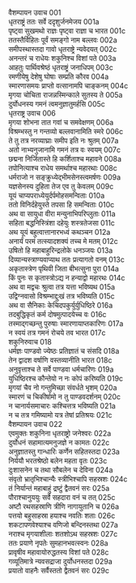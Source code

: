 वैशम्पायन उवाच	001  
धृतराष्ट्रं ततः सर्वे ददृशुर्जनमेजय	001a  
पृष्ट्वा सुखमथो राज्ञः पृष्ट्वा राज्ञा च भारत	001c  
ततस्तैर्विहितः पूर्वं समङ्गो नाम बल्लवः	002a  
समीपस्थास्तदा गावो धृतराष्ट्रे न्यवेदयत्	002c  
अनन्तरं च राधेयः शकुनिश्च विशां पते	003a  
आहतुः पार्थिवश्रेष्ठं धृतराष्ट्रं जनाधिपम्	003c  
रमणीयेषु देशेषु घोषाः सम्प्रति कौरव	004a  
स्मारणासमयः प्राप्तो वत्सानामपि चाङ्कनम्	004c  
मृगया चोचिता राजन्नस्मिन्काले सुतस्य ते	005a  
दुर्योधनस्य गमनं त्वमनुज्ञातुमर्हसि	005c  
धृतराष्ट्र उवाच	006  
मृगया शोभना तात गवां च समवेक्षणम्	006a  
विश्रम्भस्तु न गन्तव्यो बल्लवानामिति स्मरे	006c  
ते तु तत्र नरव्याघ्राः समीप इति नः श्रुतम्	007a  
अतो नाभ्यनुजानामि गमनं तत्र वः स्वयम्	007c  
छद्मना निर्जितास्ते हि कर्शिताश्च महावने	008a  
तपोनित्याश्च राधेय समर्थाश्च महारथाः	008c  
धर्मराजो न सङ्क्रुध्येद्भीमसेनस्त्वमर्षणः	009a  
यज्ञसेनस्य दुहिता तेज एव तु केवलम्	009c  
यूयं चाप्यपराध्येयुर्दर्पमोहसमन्विताः	010a  
ततो विनिर्दहेयुस्ते तपसा हि समन्विताः	010c  
अथ वा सायुधा वीरा मन्युनाभिपरिप्लुताः	011a  
सहिता बद्धनिस्त्रिंशा दहेयुः शस्त्रतेजसा	011c  
अथ यूयं बहुत्वात्तानारभध्वं कथञ्चन	012a  
अनार्यं परमं तत्स्यादशक्यं तच्च मे मतम्	012c  
उषितो हि महाबाहुरिन्द्रलोके धनञ्जयः	013a  
दिव्यान्यस्त्राण्यवाप्याथ ततः प्रत्यागतो वनम्	013c  
अकृतास्त्रेण पृथिवी जिता बीभत्सुना पुरा	014a  
किं पुनः स कृतास्त्रोऽद्य न हन्याद्वो महारथः	014c  
अथ वा मद्वचः श्रुत्वा तत्र यत्ता भविष्यथ	015a  
उद्विग्नवासो विश्रम्भाद्दुःखं तत्र भविष्यति	015c  
अथ वा सैनिकाः केचिदपकुर्युर्युधिष्ठिरे	016a  
तदबुद्धिकृतं कर्म दोषमुत्पादयेच्च वः	016c  
तस्माद्गच्छन्तु पुरुषाः स्मारणायाप्तकारिणः	017a  
न स्वयं तत्र गमनं रोचये तव भारत	017c  
शकुनिरुवाच	018  
धर्मज्ञः पाण्डवो ज्येष्ठः प्रतिज्ञातं च संसदि	018a  
तेन द्वादश वर्षाणि वस्तव्यानीति भारत	018c  
अनुवृत्ताश्च ते सर्वे पाण्डवा धर्मचारिणः	019a  
युधिष्ठिरश्च कौन्तेयो न नः कोपं करिष्यति	019c  
मृगयां चैव नो गन्तुमिच्छा संवर्धते भृशम्	020a  
स्मारणं च चिकीर्षामो न तु पाण्डवदर्शनम्	020c  
न चानार्यसमाचारः कश्चित्तत्र भविष्यति	021a  
न च तत्र गमिष्यामो यत्र तेषां प्रतिश्रयः	021c  
वैशम्पायन उवाच	022  
एवमुक्तः शकुनिना धृतराष्ट्रो जनेश्वरः	022a  
दुर्योधनं सहामात्यमनुजज्ञे न कामतः	022c  
अनुज्ञातस्तु गान्धारिः कर्णेन सहितस्तदा	023a  
निर्ययौ भरतश्रेष्ठो बलेन महता वृतः	023c  
दुःशासनेन च तथा सौबलेन च देविना	024a  
संवृतो भ्रातृभिश्चान्यैः स्त्रीभिश्चापि सहस्रशः	024c  
तं निर्यान्तं महाबाहुं द्रष्टुं द्वैतवनं सरः	025a  
पौराश्चानुययुः सर्वे सहदारा वनं च तत्	025c  
अष्टौ रथसहस्राणि त्रीणि नागायुतानि च	026a  
पत्तयो बहुसाहस्रा हयाश्च नवतिः शताः	026c  
शकटापणवेश्याश्च वणिजो बन्दिनस्तथा	027a  
नराश्च मृगयाशीलाः शतशोऽथ सहस्रशः	027c  
ततः प्रयाणे नृपतेः सुमहानभवत्स्वनः	028a  
प्रावृषीव महावायोरुद्धतस्य विशां पते	028c  
गव्यूतिमात्रे न्यवसद्राजा दुर्योधनस्तदा	029a  
प्रयातो वाहनैः सर्वैस्ततो द्वैतवनं सरः	029c  
